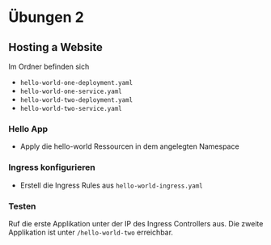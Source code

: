 # Übungen 2


## Hosting a Website
Im Ordner befinden sich
* `hello-world-one-deployment.yaml`
* `hello-world-one-service.yaml`
* `hello-world-two-deployment.yaml`
* `hello-world-two-service.yaml`


### Hello App
* Apply die hello-world Ressourcen in dem angelegten Namespace


### Ingress konfigurieren
* Erstell die Ingress Rules aus `hello-world-ingress.yaml`

### Testen
Ruf die erste Applikation unter der IP des Ingress Controllers aus. Die zweite Applikation ist unter `/hello-world-two` erreichbar.

